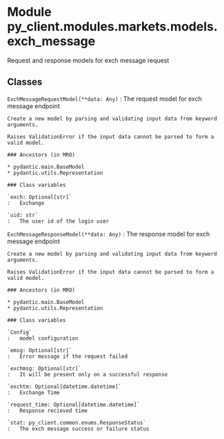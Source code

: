 Module py_client.modules.markets.models.exch_message
====================================================
Request and response models for exch message request

Classes
-------

`ExchMessageRequestModel(**data: Any)`
:   The request model for exch message endpoint
    
    Create a new model by parsing and validating input data from keyword arguments.
    
    Raises ValidationError if the input data cannot be parsed to form a valid model.

    ### Ancestors (in MRO)

    * pydantic.main.BaseModel
    * pydantic.utils.Representation

    ### Class variables

    `exch: Optional[str]`
    :   Exchange

    `uid: str`
    :   The user id of the login user

`ExchMessageResponseModel(**data: Any)`
:   The response model for exch message endpoint
    
    Create a new model by parsing and validating input data from keyword arguments.
    
    Raises ValidationError if the input data cannot be parsed to form a valid model.

    ### Ancestors (in MRO)

    * pydantic.main.BaseModel
    * pydantic.utils.Representation

    ### Class variables

    `Config`
    :   model configuration

    `emsg: Optional[str]`
    :   Error message if the request failed

    `exchmsg: Optional[str]`
    :   It will be present only on a successful response

    `exchtm: Optional[datetime.datetime]`
    :   Exchange Time

    `request_time: Optional[datetime.datetime]`
    :   Response recieved time

    `stat: py_client.common.enums.ResponseStatus`
    :   The exch message success or failure status